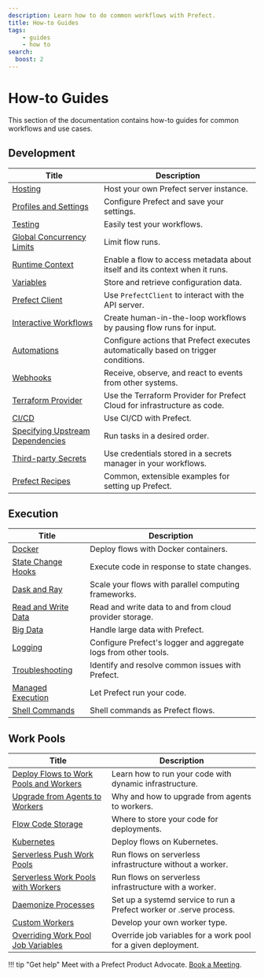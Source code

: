 ```yaml
---
description: Learn how to do common workflows with Prefect.
title: How-to Guides
tags:
    - guides
    - how to
search:
  boost: 2
---
```


# How-to Guides

This section of the documentation contains how-to guides for common workflows and use cases.

## Development

| Title                                                  | Description                                                                                        |
| -------------------------------------------------------- | -------------------------------------------------------------------------------------------------- |
| [Hosting](/guides/host/) | Host your own Prefect server instance. |
| [Profiles and Settings](/guides/settings/) | Configure Prefect and save your settings. |
| [Testing](/guides/testing/) | Easily test your workflows. |
| [Global Concurrency Limits](/guides/global-concurrency-limits/) | Limit flow runs. |
| [Runtime Context](/guides/runtime-context/) | Enable a flow to access metadata about itself and its context when it runs.  |
| [Variables](/guides/variables/) | Store and retrieve configuration data. |
| [Prefect Client](/guides/using-the-client/) | Use `PrefectClient` to interact with the API server. |
| [Interactive Workflows](/guides/creating-interactive-workflows/) | Create human-in-the-loop workflows by pausing flow runs for input. |
| [Automations](/guides/automations/) | Configure actions that Prefect executes automatically based on trigger conditions. |
| [Webhooks](/guides/webhooks/) | Receive, observe, and react to events from other systems. |
| [Terraform Provider](https://registry.terraform.io/providers/PrefectHQ/prefect/latest/docs/guides/getting-started) | Use the Terraform Provider for Prefect Cloud for infrastructure as code. |
| [CI/CD](/guides/ci-cd/) | Use CI/CD with Prefect. |
| [Specifying Upstream Dependencies](/guides/specifying-upstream-dependencies/) | Run tasks in a desired order. |
| [Third-party Secrets](/guides/secrets/) | Use credentials stored in a secrets manager in your workflows. |
| [Prefect Recipes](/recipes/recipes/) |  Common, extensible examples for setting up Prefect. |

## Execution

| Title                                                  | Description                                                                                        |
| -------------------------------------------------------- | -------------------------------------------------------------------------------------------------- |
| [Docker](/guides/docker/) | Deploy flows with Docker containers. |
| [State Change Hooks](/guides/state-change-hooks/) | Execute code in response to state changes. |
| [Dask and Ray](/guides/dask-ray-task-runners/) | Scale your flows with parallel computing frameworks. |
| [Read and Write Data](/guides/moving-data/) | Read and write data to and from cloud provider storage. |
| [Big Data](/guides/big-data/) | Handle large data with Prefect. |
| [Logging](/guides/logs/) | Configure Prefect's logger and aggregate logs from other tools. |
| [Troubleshooting](/guides/troubleshooting/) | Identify and resolve common issues with Prefect. |
| [Managed Execution](/guides/managed-execution/) | Let Prefect run your code. |
| [Shell Commands](/guides/cli-shell/) | Shell commands as Prefect flows. |

## Work Pools

| Title                                                  | Description                                                                                        |
| -------------------------------------------------------- | -------------------------------------------------------------------------------------------------- |
| [Deploy Flows to Work Pools and Workers](/guides/prefect-deploy/) | Learn how to run your code with dynamic infrastructure. |
| [Upgrade from Agents to Workers](/guides/upgrade-guide-agents-to-workers/) | Why and how to upgrade from agents to workers. |
| [Flow Code Storage](/guides/deployment/storage-guide/) | Where to store your code for deployments. |
| [Kubernetes](/guides/deployment/kubernetes/) | Deploy flows on Kubernetes. |
| [Serverless Push Work Pools](/guides/deployment/push-work-pools/) | Run flows on serverless infrastructure without a worker. |
| [Serverless Work Pools with Workers](/guides/deployment/serverless-workers/) | Run flows on serverless infrastructure with a worker. |
| [Daemonize Processes](/guides/deployment/daemonize/) | Set up a systemd service to run a Prefect worker or .serve process. |
| [Custom Workers](/guides/deployment/developing-a-new-worker-type/) | Develop your own worker type. |
| [Overriding Work Pool Job Variables](/guides/deployment/overriding-job-variables/) | Override job variables for a work pool for a given deployment. |

!!! tip "Get help"
    Meet with a Prefect Product Advocate. [Book a Meeting](https://calendly.com/prefect-experts/prefect-product-advocates?utm_campaign=prefect_docs_cloud&utm_content=prefect_docs&utm_medium=docs&utm_source=docs).
